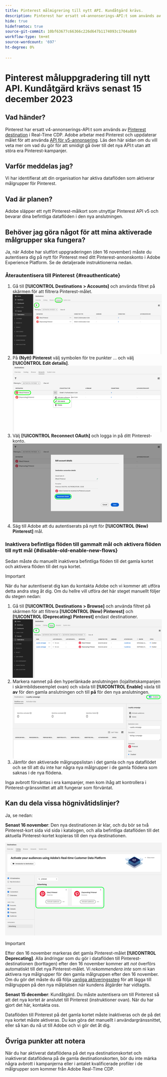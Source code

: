 ```yaml
---
title: Pinterest målmigrering till nytt API. Kundåtgärd krävs.
description: Pinterest har ersatt v4-annonserings-API:t som används av Pinterest-målet i Real-Time CDP. Förstå era åtgärdsobjekt för att smidigt gå över till det nya API:t utan avbrott i era Pinterest-kampanjer.
hide: true
hidefromtoc: true
source-git-commit: 10bf63677c66366c226d647b1174093c1704a8b9
workflow-type: tm+mt
source-wordcount: '697'
ht-degree: 0%

---
```


# Pinterest måluppgradering till nytt API. Kundåtgärd krävs senast 15 december 2023

## Vad händer?

Pinterest har ersatt v4-annonserings-API:t som används av [Pinterest destination](/help/destinations/catalog/advertising/pinterest.md) i Real-Time CDP. Adobe arbetar med Pinterest och uppdaterar målet för att använda [API för v5-annonsering](https://developers.pinterest.com/docs/getting-started/migration/). Läs den här sidan om du vill veta mer om vad du gör för att smidigt gå över till det nya API:t utan att störa era Pinterest-kampanjer.

## Varför meddelas jag?

Vi har identifierat att din organisation har aktiva dataflöden som aktiverar målgrupper för Pinterest.

## Vad är planen?

Adobe släpper ett nytt Pinterest-målkort som utnyttjar Pinterest API v5 och bevarar dina befintliga dataflöden i den nya anslutningen.

## Behöver jag göra något för att mina aktiverade målgrupper ska fungera?

Ja, när Adobe har slutfört uppgraderingen (den 16 november) måste du autentisera dig på nytt för Pinterest med ditt Pinterest-annonskonto i Adobe Experience Platform. Se de detaljerade instruktionerna nedan.

### Återautentisera till Pinterest {#reauthenticate}

1. Gå till **[!UICONTROL Destinations > Accounts]** och använda filtret på skärmen för att filtrera Pinterest-målet.
   ![Filtrera endast Pinterest-konton](/help/destinations/assets/catalog/advertising/pinterest-migration/filter-pinterest-acconts-only.png)
2. På **(Nytt) Pinterest** välj symbolen för tre punkter ... och välj **[!UICONTROL Edit details]**.
   ![Välj redigeringsinformation](/help/destinations/assets/catalog/advertising/pinterest-migration/edit-details-pinterest.png)
3. Välj **[!UICONTROL Reconnect OAuth]** och logga in på ditt Pinterest-konto.
   ![Välj Koppla OAuth](/help/destinations/assets/catalog/advertising/pinterest-migration/reconnect-oauth-pinterest.png)
4. Säg till Adobe att du autentiserats på nytt för **[!UICONTROL (New) Pinterest]** mål.

### Inaktivera befintliga flöden till gammalt mål och aktivera flöden till nytt mål {#disable-old-enable-new-flows}

Sedan måste du manuellt inaktivera befintliga flöden till det gamla kortet och aktivera flöden till det nya kortet.

>[!IMPORTANT]
>
>När du har autentiserat dig kan du kontakta Adobe och vi kommer att utföra detta andra steg åt dig. Om du hellre vill utföra det här steget manuellt följer du stegen nedan:

1. Gå till **[!UICONTROL Destinations > Browse]** och använda filtret på skärmen för att filtrera **[!UICONTROL (New) Pinterest]** och **[!UICONTROL (Deprecating) Pinterest]** endast destinationer.
   ![Filtrera endast Pinterest-dataflöden på fliken Bläddra](/help/destinations/assets/catalog/advertising/pinterest-migration/filter-pinterest-browse.png)
2. Markera namnet på den hyperlänkade anslutningen (lojalitetskampanjen i skärmbildsexemplet ovan) och växla till **[!UICONTROL Enable]** växla till **av** för den gamla anslutningen och till **på** för den nya anslutningen.
   ![Aktivera/inaktivera för nya anslutningar och för gamla anslutningar](/help/destinations/assets/catalog/advertising/pinterest-migration/enable-disable-toggle.png)
3. Jämför den aktiverade målgruppslistan i det gamla och nya dataflödet och se till att du inte har några nya målgrupper i de gamla flödena som saknas i de nya flödena.

Inga avbrott förväntas i era kampanjer, men kom ihåg att kontrollera i Pinterest-gränssnittet att allt fungerar som förväntat.

## Kan du dela vissa högnivåtidslinjer?

Ja, se nedan:

**Senast 16 november**: Den nya destinationen är klar, och du bör se två Pinterest-kort sida vid sida i katalogen, och alla befintliga dataflöden till det aktuella Pinterest-kortet kopieras till den nya destinationen.

![Gammalt och nytt Pinterest-mål sida vid sida](/help/destinations/assets/catalog/advertising/pinterest-migration/pinterest-two-cards-side-by-side.png)

>[!IMPORTANT]
>
>Efter den 16 november markeras det gamla Pinterest-målet **[!UICONTROL Deprecating]**. <span class="preview">Alla ändringar som du gör i dataflöden till Pinterest-destinationen (borttagen) efter den 16 november kommer att *not* överförs automatiskt till det nya Pinterest-målet. </span>
>Vi *rekommendera inte* som ni kan aktivera nya målgrupper för den gamla målgruppen efter den 16 november. Om du gör det måste du då följa [vanliga aktiveringssteg](/help/destinations/ui/activate-segment-streaming-destinations.md) för att lägga till målgruppen på den nya målplatsen när kundens åtgärder har vidtagits.

**Senast 15 december**: <span class="preview">Kundåtgärd</span>. Du måste autentisera om till Pinterest så att det nya kortet är anslutet till Pinterest (instruktioner ovan). När du har gjort det här, kontakta oss.

Dataflöden till Pinterest på det gamla kortet måste inaktiveras och de på det nya kortet måste aktiveras. Du kan göra det manuellt i användargränssnittet, eller så kan du nå ut till Adobe och vi gör det åt dig.

## Övriga punkter att notera

När du har aktiverat dataflödena på det nya destinationskortet och inaktiverat dataflödena på de gamla destinationskorten, bör du inte märka några avbrott i kampanjerna eller i antalet kvalificerade profiler i de målgrupper som kommer från Adobe Real-Time CDP.
